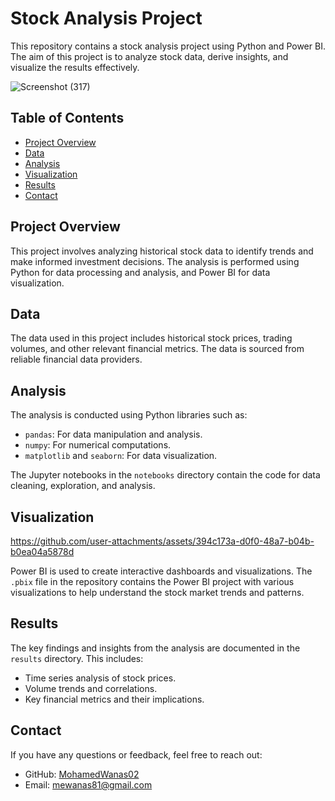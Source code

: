 # Stock Analysis Project

This repository contains a stock analysis project using Python and Power BI. The aim of this project is to analyze stock data, derive insights, and visualize the results effectively.

![Screenshot (317)](https://github.com/user-attachments/assets/c2e4ffeb-2659-4ae6-bb16-8a607f19a50f)


## Table of Contents

- [Project Overview](#project-overview)
- [Data](#data)
- [Analysis](#analysis)
- [Visualization](#visualization)
- [Results](#results)
- [Contact](#contact)

## Project Overview

This project involves analyzing historical stock data to identify trends and make informed investment decisions. The analysis is performed using Python for data processing and analysis, and Power BI for data visualization.

## Data

The data used in this project includes historical stock prices, trading volumes, and other relevant financial metrics. The data is sourced from reliable financial data providers.

## Analysis

The analysis is conducted using Python libraries such as:

- `pandas`: For data manipulation and analysis.
- `numpy`: For numerical computations.
- `matplotlib` and `seaborn`: For data visualization.

The Jupyter notebooks in the `notebooks` directory contain the code for data cleaning, exploration, and analysis.

## Visualization

https://github.com/user-attachments/assets/394c173a-d0f0-48a7-b04b-b0ea04a5878d

Power BI is used to create interactive dashboards and visualizations. The `.pbix` file in the repository contains the Power BI project with various visualizations to help understand the stock market trends and patterns.

## Results

The key findings and insights from the analysis are documented in the `results` directory. This includes:

- Time series analysis of stock prices.
- Volume trends and correlations.
- Key financial metrics and their implications.

## Contact

If you have any questions or feedback, feel free to reach out:

- GitHub: [MohamedWanas02](https://github.com/MohamedWanas02)
- Email: mewanas81@gmail.com
